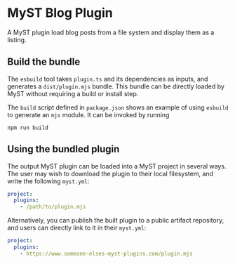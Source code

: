 # MyST Blog Plugin

A MyST plugin load blog posts from a file system and display them as a listing.

## Build the bundle

The `esbuild` tool takes `plugin.ts` and its dependencies as inputs, and generates a `dist/plugin.mjs` bundle. This bundle can be directly loaded by MyST without requiring a build or install step.

The `build` script defined in `package.json` shows an example of using `esbuild` to generate an `mjs` module. It can be invoked by running

```shell
npm run build
```

## Using the bundled plugin

The output MyST plugin can be loaded into a MyST project in several ways. The user may wish to download the plugin to their local filesystem, and write the following `myst.yml`:

```yaml
project:
  plugins:
    - /path/to/plugin.mjs
```

Alternatively, you can publish the built plugin to a public artifact repository, and users can directly link to it in their `myst.yml`:

```yaml
project:
  plugins:
    - https://www.someone-elses-myst-plugins.com/plugin.mjs
```
